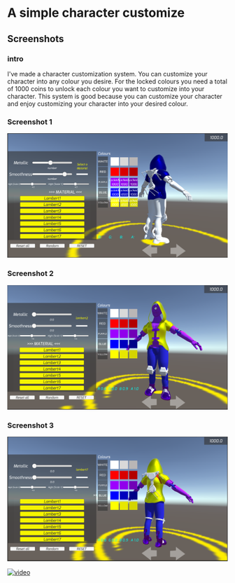 # A simple character customize

## Screenshots
### intro
  I've made a character customization system. You can customize your character into any colour you desire. For the locked colours you need a total of 1000 coins to unlock each colour you want to customize into your character. This system is good because you can customize your character and enjoy customizing your character into your desired colour. 
### Screenshot 1
![Character customize 1](https://raw.githubusercontent.com/90poitu/Simple-character-customize/main/Assets/Screenshots/character%201.png)
### Screenshot 2
![Character customize 2](https://github.com/90poitu/Simple-character-customize/blob/main/Assets/Screenshots/character%202.png?raw=true)
### Screenshot 3
![Character cusomize 3](https://github.com/90poitu/Simple-character-customize/blob/main/Assets/Screenshots/character%203.png?raw=true)

[![video](https://img.youtube.com/vi/DJsQZjvsJlg/hqdefault.jpg)](https://www.youtube.com/watch?v=DJsQZjvsJlg)